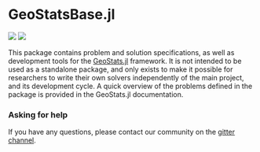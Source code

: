 # GeoStatsBase.jl

[![][travis-img]][travis-url] [![][codecov-img]][codecov-url]

This package contains problem and solution specifications, as well
as development tools for the [GeoStats.jl](https://github.com/juliohm/GeoStats.jl)
framework. It is not intended to be used as a standalone package,
and only exists to make it possible for researchers to write their
own solvers independently of the main project, and its development
cycle. A quick overview of the problems defined in the package is
provided in the GeoStats.jl documentation.

### Asking for help

If you have any questions, please contact our community on the [gitter channel](https://gitter.im/JuliaEarth/GeoStats.jl).

[travis-img]: https://travis-ci.org/juliohm/GeoStatsBase.jl.svg?branch=master
[travis-url]: https://travis-ci.org/juliohm/GeoStatsBase.jl

[codecov-img]: https://codecov.io/gh/juliohm/GeoStatsBase.jl/branch/master/graph/badge.svg
[codecov-url]: https://codecov.io/gh/juliohm/GeoStatsBase.jl
